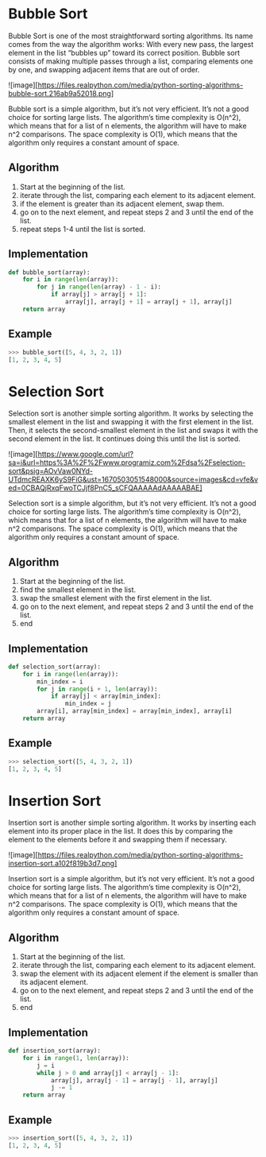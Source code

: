 # Bubble Sort
Bubble Sort is one of the most straightforward sorting algorithms. Its name comes from the way the algorithm works: With every new pass, the largest element in the list “bubbles up” toward its correct position.
Bubble sort consists of making multiple passes through a list, comparing elements one by one, and swapping adjacent items that are out of order.

![image][https://files.realpython.com/media/python-sorting-algorithms-bubble-sort.216ab9a52018.png]

Bubble sort is a simple algorithm, but it’s not very efficient. It’s not a good choice for sorting large lists. The algorithm’s time complexity is O(n^2), which means that for a list of n elements, the algorithm will have to make n^2 comparisons. The space complexity is O(1), which means that the algorithm only requires a constant amount of space.

## Algorithm
1. Start at the beginning of the list.
2. iterate through the list, comparing each element to its adjacent element.
3. if the element is greater than its adjacent element, swap them.
4. go on to the next element, and repeat steps 2 and 3 until the end of the list.
5. repeat steps 1-4 until the list is sorted.
   
## Implementation
```python
def bubble_sort(array):
    for i in range(len(array)):
        for j in range(len(array) - 1 - i):
            if array[j] > array[j + 1]:
                array[j], array[j + 1] = array[j + 1], array[j]
    return array
```

## Example
```python
>>> bubble_sort([5, 4, 3, 2, 1])
[1, 2, 3, 4, 5]
```

# Selection Sort
Selection sort is another simple sorting algorithm. It works by selecting the smallest element in the list and swapping it with the first element in the list. Then, it selects the second-smallest element in the list and swaps it with the second element in the list. It continues doing this until the list is sorted.

![image][https://www.google.com/url?sa=i&url=https%3A%2F%2Fwww.programiz.com%2Fdsa%2Fselection-sort&psig=AOvVaw0NYd-UTdmcREAXK6yS9FiG&ust=1670503051548000&source=images&cd=vfe&ved=0CBAQjRxqFwoTCJjf8PnC5_sCFQAAAAAdAAAAABAE]

Selection sort is a simple algorithm, but it’s not very efficient. It’s not a good choice for sorting large lists. The algorithm’s time complexity is O(n^2), which means that for a list of n elements, the algorithm will have to make n^2 comparisons. The space complexity is O(1), which means that the algorithm only requires a constant amount of space.

## Algorithm
1. Start at the beginning of the list.
2. find the smallest element in the list.
3. swap the smallest element with the first element in the list.
4. go on to the next element, and repeat steps 2 and 3 until the end of the list.
5. end
   
## Implementation
```python
def selection_sort(array):
    for i in range(len(array)):
        min_index = i
        for j in range(i + 1, len(array)):
            if array[j] < array[min_index]:
                min_index = j
        array[i], array[min_index] = array[min_index], array[i]
    return array
```

## Example
```python
>>> selection_sort([5, 4, 3, 2, 1])
[1, 2, 3, 4, 5]
```

# Insertion Sort
Insertion sort is another simple sorting algorithm. It works by inserting each element into its proper place in the list. It does this by comparing the element to the elements before it and swapping them if necessary.

![image][https://files.realpython.com/media/python-sorting-algorithms-insertion-sort.a102f819b3d7.png]

Insertion sort is a simple algorithm, but it’s not very efficient. It’s not a good choice for sorting large lists. The algorithm’s time complexity is O(n^2), which means that for a list of n elements, the algorithm will have to make n^2 comparisons. The space complexity is O(1), which means that the algorithm only requires a constant amount of space.

## Algorithm
1. Start at the beginning of the list.
2. iterate through the list, comparing each element to its adjacent element.
3. swap the element with its adjacent element if the element is smaller than its adjacent element.
4. go on to the next element, and repeat steps 2 and 3 until the end of the list.
5. end 
   
## Implementation
```python
def insertion_sort(array):
    for i in range(1, len(array)):
        j = i
        while j > 0 and array[j] < array[j - 1]:
            array[j], array[j - 1] = array[j - 1], array[j]
            j -= 1
    return array
```

## Example
```python
>>> insertion_sort([5, 4, 3, 2, 1])
[1, 2, 3, 4, 5]
```

